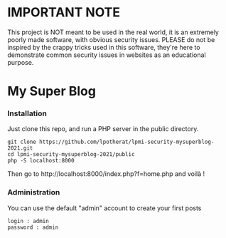 # IMPORTANT NOTE

This project is NOT meant to be used in the real world, it is an extremely poorly made software, with obvious security issues. 
PLEASE do not be inspired by the crappy tricks used in this software, they're here to demonstrate common security issues in websites as an educational purpose.

# My Super Blog

### Installation

Just clone this repo, and run a PHP server in the public directory.

    git clone https://github.com/lpotherat/lpmi-security-mysuperblog-2021.git
    cd lpmi-security-mysuperblog-2021/public
    php -S localhost:8000

Then go to http://localhost:8000/index.php?f=home.php and voilà !

### Administration

You can use the default "admin" account to create your first posts

    login : admin
    password : admin

